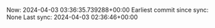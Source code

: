 Now: 2024-04-03 03:36:35.739288+00:00 Earliest commit since sync: None Last sync: 2024-04-03 02:36:46+00:00

